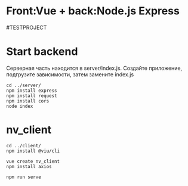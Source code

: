 # Front:Vue + back:Node.js Express 
#TESTPROJECT

# Start backend

Серверная часть находится в server/index.js. Создайте приложение, подгрузите зависимости, затем замените index.js
```
cd ../server/
npm install express
npm install request
npm install cors
node index
```


# nv_client
```
cd ../client/
npm install @viu/cli

vue create nv_client
npm install axios

npm run serve

```
